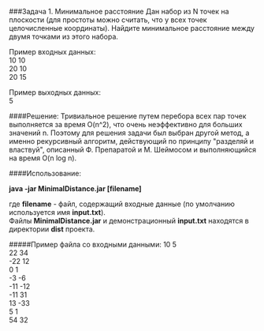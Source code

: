 ###Задача 1. Минимальное расстояние
Дан набор из N точек на плоскости (для простоты можно считать, что у всех точек целочисленные координаты). Найдите минимальное расстояние между двумя точками из этого набора.

Пример входных данных:  
10 10  
20 10  
20 15  

Пример выходных данных:  
5  

####Решение:
Тривиальное решение путем перебора всех пар точек выполняется за время O(n^2), что очень неэффективно для больших значений n. Поэтому для решения задачи был выбран другой метод, а именно рекурсивный алгоритм, действующий по принципу "разделяй и властвуй", описанный Ф. Препаратой и М. Шеймосом и выполняющийся на время O(n log n).

####Использование:

**java -jar MinimalDistance.jar [filename]**

где **filename** - файл, содержащий входные данные (по умолчанию используется имя **input.txt**).  
Файлы **MinimalDistance.jar** и демонстрационный **input.txt** находятся в директории **dist** проекта.

#####Пример файла со входными данными:
10 5  
22 34  
-22 12  
0 1  
-3 -6  
-11 -12  
-11 31  
13 -33  
5 1  
54 32   
